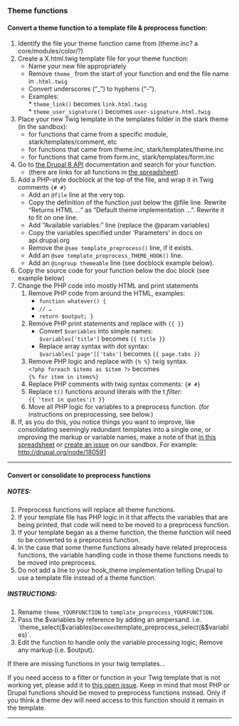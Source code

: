 ### Theme functions

#### Convert a theme function to a template file & preprocess function:

1. Identify the file your theme function came from (theme.inc? a core/modules/color/?)
2. Create a X.html.twig template file for your theme function:  
   * Name your new file appropriately  
   * Remove `theme_` from the start of your function and end the file name in `.html.twig`  
   * Convert underscores (“\_”) to hyphens (“-”).  
   * Examples:  
         * `theme_link()` becomes `link.html.twig`  
         * `theme_user_signature()` becomes `user-signature.html.twig`
3. Place your new Twig template in the templates folder in the stark theme (in the sandbox):  
   * for functions that came from a specific module, stark/templates/comment, etc  
   * for functions that came from theme.inc, stark/templates/theme.inc  
   * for functions that came from form.inc, stark/templates/form.inc
4. Go to [the Drupal 8 API](http://api.drupal.org/api/drupal/8) documentation and search for your function.  
   * (there are links for all functions in [the spreadsheet](https://docs.google.com/spreadsheet/ccc?key=0ArHiL7dEQTuKdGhUQ0x0SjV3TEl2SDVmWUN4Vjg3OFE))
5. Add a PHP-style docblock at the top of the file, and wrap it in Twig comments `{# #}`  
   * Add an `@file` line at the very top.  
   * Copy the definition of the function just below the @file line. Rewrite “Returns HTML ...” as “Default theme implementation ...”. Rewrite it to fit on one line.  
   * Add “Available variables:” line (replace the @param variables)  
   * Copy the variables specified under ‘Parameters’ in docs on api.drupal.org  
   * Remove the `@see template_preprocess()` line, if it exists.  
   * Add an `@see template_preprocess_THEME_HOOK()` line.  
   * Add an `@ingroup themeable` line (see docblock example below).
6. Copy the source code for your function below the doc block (see example below)
7. Change the PHP code into mostly HTML and print statements  
   1. Remove PHP code from around the HTML, examples:  
         * `function whatever() {`  
         * `// …`  
         * `return $output; }`  
   2. Remove PHP print statements and replace with `{{ }}`  
         * Convert `$variables` into simple names:  
         `$variables['title']` becomes `{{ title }}`  
         * Replace array syntax with dot syntax:  
         `$variables['page']['tabs']` becomes `{{ page.tabs }}`  
   3. Remove PHP logic and replace with `{% %}` twig syntax.  
   `<?php foreach $items as $item ?>` becomes  
   `{% for item in items%}`  
   4. Replace PHP comments with twig syntax comments: `{# #}`  
   5. Replace `t()` functions around literals with the t _filter_:  
   `{{ 'text in quotes'|t }}`  
   6. Move all PHP logic for variables to a preprocess function. (for instructions on preprocessing, see below.)
8. If, as you do this, you notice things you want to improve, like consolidating seemingly redundant templates into a single one, or improving the markup or variable names, make a note of that [in this spreadsheet](https://docs.google.com/spreadsheet/ccc?key=0AvlmQRaaidbndGV0anhkNDZ5OTYtRjVxaV9YcWNKSlE) or [create an issue](http://drupal.org/node/add/project-issue/1750250) on our sandbox. For example: <http://drupal.org/node/180591>

---

#### Convert or consolidate to preprocess functions

##### NOTES:

1. Preprocess functions will replace all theme functions.
2. If your template file has PHP logic in it that affects the variables that are being printed, that code will need to be moved to a preprocess function.
3. If your template began as a theme function, the theme function will need to be converted to a preprocess function.
4. In the case that some theme functions already have related preprocess functions, the variable handling code in those theme functions needs to be moved into preprocess.
5. Do not add a line to your hook\_theme implementation telling Drupal to use a template file instead of a theme function.

##### INSTRUCTIONS:

1. Rename `theme_YOURFUNCTION` to `template_preprocess_YOURFUNCTION`.
2. Pass the $variables by reference by adding an ampersand. i.e. `theme_select($variables)` becomes `template_preprocess_select(&$variables)`.
3. Edit the function to handle only the variable processing logic; Remove any markup (i.e. $output).

If there are missing functions in your twig templates...

If you need access to a filter or function in your Twig template that is not working yet, please add it to [this open issue](http://drupal.org/node/1696760). Keep in mind that most PHP or Drupal functions should be moved to preprocess functions instead. Only if you think a theme dev will need access to this function should it remain in the template.

---